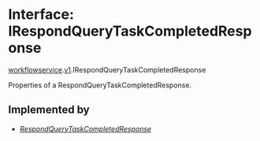 # Interface: IRespondQueryTaskCompletedResponse

[workflowservice](../modules/proto.temporal.api.workflowservice.md).[v1](../modules/proto.temporal.api.workflowservice.v1.md).IRespondQueryTaskCompletedResponse

Properties of a RespondQueryTaskCompletedResponse.

## Implemented by

* [*RespondQueryTaskCompletedResponse*](../classes/proto.temporal.api.workflowservice.v1.respondquerytaskcompletedresponse.md)
